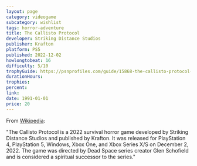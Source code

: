 ```yaml
---
layout: page
category: videogame
subcategory: wishlist
tags: horror-adventure
title: The Callisto Protocol
developer: Striking Distance Studios
publisher: Krafton
platform: PS5
published: 2022-12-02
howlongtobeat: 16
difficulty: 5/10
trophyGuide: https://psnprofiles.com/guide/15868-the-callisto-protocol-trophy-guide
durationHours:
trophies:
percent:
link:
date: 1991-01-01
price: 20
---
```


From [Wikipedia](https://en.wikipedia.org/wiki/The_Callisto_Protocol):

"The Callisto Protocol is a 2022 survival horror game developed by Striking Distance Studios and published by Krafton. It was released for PlayStation 4, PlayStation 5, Windows, Xbox One, and Xbox Series X/S on December 2, 2022. The game was directed by Dead Space series creator Glen Schofield and is considered a spiritual successor to the series."
